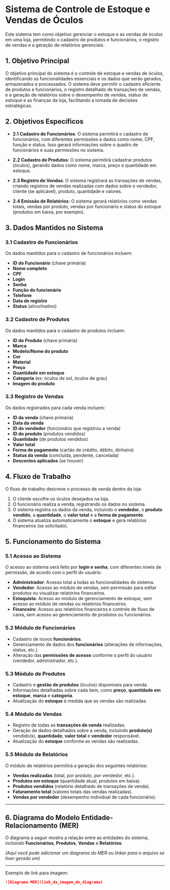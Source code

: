 # Sistema de Controle de Estoque e Vendas de Óculos

Este sistema tem como objetivo gerenciar o estoque e as vendas de óculos em uma loja, permitindo o cadastro de produtos e funcionários, o registro de vendas e a geração de relatórios gerenciais.

## 1. Objetivo Principal
O objetivo principal do sistema é o controle de estoque e vendas de óculos, identificando as funcionalidades essenciais e os dados que serão gerados, armazenados e processados. O sistema deve permitir o cadastro eficiente de produtos e funcionários, o registro detalhado de transações de vendas, e a geração de relatórios sobre o desempenho de vendas, status de estoque e as finanças da loja, facilitando a tomada de decisões estratégicas.

## 2. Objetivos Específicos

- **2.1 Cadastro de Funcionários**: O sistema permitirá o cadastro de funcionários, com diferentes permissões e dados como nome, CPF, função e status. Isso gerará informações sobre o quadro de funcionários e suas permissões no sistema.
  
- **2.2 Cadastro de Produtos**: O sistema permitirá cadastrar produtos (óculos), gerando dados como nome, marca, preço e quantidade em estoque.
  
- **2.3 Registro de Vendas**: O sistema registrará as transações de vendas, criando registros de vendas realizadas com dados sobre o vendedor, cliente (se aplicável), produto, quantidade e valores.
  
- **2.4 Emissão de Relatórios**: O sistema gerará relatórios como vendas totais, vendas por produto, vendas por funcionário e status do estoque (produtos em baixa, por exemplo).

## 3. Dados Mantidos no Sistema

### 3.1 Cadastro de Funcionários
Os dados mantidos para o cadastro de funcionários incluem:

- **ID do Funcionário** (chave primária)
- **Nome completo**
- **CPF**
- **Login**
- **Senha**
- **Função do funcionário**
- **Telefone**
- **Data de registro**
- **Status** (ativo/inativo)

### 3.2 Cadastro de Produtos
Os dados mantidos para o cadastro de produtos incluem:

- **ID do Produto** (chave primária)
- **Marca**
- **Modelo/Nome do produto**
- **Cor**
- **Material**
- **Preço**
- **Quantidade em estoque**
- **Categoria** (ex: óculos de sol, óculos de grau)
- **Imagem do produto**

### 3.3 Registro de Vendas
Os dados registrados para cada venda incluem:

- **ID da venda** (chave primária)
- **Data da venda**
- **ID do vendedor** (funcionário que registrou a venda)
- **ID do produto** (produtos vendidos)
- **Quantidade** (de produtos vendidos)
- **Valor total**
- **Forma de pagamento** (cartão de crédito, débito, dinheiro)
- **Status da venda** (concluída, pendente, cancelada)
- **Descontos aplicados** (se houver)

## 4. Fluxo de Trabalho
O fluxo de trabalho descreve o processo de venda dentro da loja:

1. O cliente escolhe os óculos desejados na loja.
2. O funcionário realiza a venda, registrando os dados no sistema.
3. O sistema registra os dados da venda, incluindo o **vendedor**, o **produto vendido**, a **quantidade**, o **valor total** e a **forma de pagamento**.
4. O sistema atualiza automaticamente o **estoque** e gera relatórios financeiros (se solicitado).

## 5. Funcionamento do Sistema

### 5.1 Acesso ao Sistema
O acesso ao sistema será feito por **login e senha**, com diferentes níveis de permissão, de acordo com o perfil do usuário:

- **Administrador**: Acesso total a todas as funcionalidades do sistema.
- **Vendedor**: Acesso ao módulo de vendas, sem permissão para editar produtos ou visualizar relatórios financeiros.
- **Estoquista**: Acesso ao módulo de gerenciamento de estoque, sem acesso ao módulo de vendas ou relatórios financeiros.
- **Financeiro**: Acesso aos relatórios financeiros e controle de fluxo de caixa, sem acesso ao gerenciamento de produtos ou funcionários.

### 5.2 Módulo de Funcionários
- Cadastro de novos **funcionários**.
- Gerenciamento de dados dos **funcionários** (alterações de informações, status, etc.).
- Alteração das **permissões de acesso** conforme o perfil do usuário (vendedor, administrador, etc.).

### 5.3 Módulo de Produtos
- Cadastro e **gestão de produtos** (óculos) disponíveis para venda.
- Informações detalhadas sobre cada item, como **preço**, **quantidade em estoque**, **marca** e **categoria**.
- Atualização do **estoque** à medida que as vendas são realizadas.

### 5.4 Módulo de Vendas
- Registro de todas as **transações de venda** realizadas.
- Geração de dados detalhados sobre a venda, incluindo **produto(s)** vendido(s), **quantidade**, **valor total** e **vendedor** responsável.
- Atualização do **estoque** conforme as vendas são realizadas.

### 5.5 Módulo de Relatórios
O módulo de relatórios permitirá a geração dos seguintes relatórios:

- **Vendas realizadas** (total, por produto, por vendedor, etc.).
- **Produtos em estoque** (quantidade atual, produtos em baixa).
- **Produtos vendidos** (relatório detalhado de transações de venda).
- **Faturamento total** (valores totais das vendas realizadas).
- **Vendas por vendedor** (desempenho individual de cada funcionário).

---

## 6. Diagrama do Modelo Entidade-Relacionamento (MER)

O diagrama a seguir mostra a relação entre as entidades do sistema, incluindo **Funcionários**, **Produtos**, **Vendas** e **Relatórios**:

*(Aqui você pode adicionar um diagrama do MER ou linkar para o arquivo se tiver gerado um)*

---
   
Exemplo de link para imagem:
```markdown
![Diagrama MER](link_da_imagem_do_diagrama)
